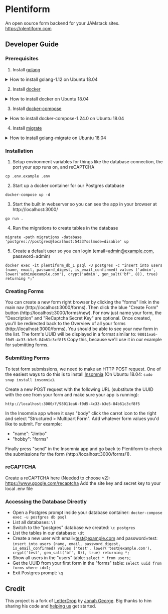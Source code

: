 Plentiform
===

An open source form backend for your JAMstack sites. https://plentiform.com

## Developer Guide

### Prerequisites

1. Install [golang](https://golang.org/)

<details>
<summary>How to install golang-1.12 on Ubuntu 18.04</summary>

```shell
sudo add-apt-repository ppa:longsleep/golang-backports
sudo apt-get update
sudo apt-get install golang-go
sudo cp -R /usr/lib/go-1.12 /usr/local/go
```
Add the following to ~/.bashrc:
```shell
export PATH=$PATH:/usr/local/go/bin
export GOPATH=$HOME/go
export PATH=$PATH:$GOPATH/bin
```
Then `source ~/.bashrc` to apply changes.

Check that it worked: `go version` should return something like "go version go1.12 linux/amd64"

More info: https://github.com/golang/go/wiki/Ubuntu

</details>

2. Install [docker](https://www.docker.com/)

<details>
<summary>How to install docker on Ubuntu 18.04</summary>

```shell
sudo apt update
sudo apt install apt-transport-https ca-certificates curl software-properties-common
curl -fsSL https://download.docker.com/linux/ubuntu/gpg | sudo apt-key add -
sudo add-apt-repository "deb [arch=amd64] https://download.docker.com/linux/ubuntu bionic stable"
sudo apt update
sudo apt install docker-ce
```
To be able to run `docker` without `sudo`:
```shell
sudo usermod -aG docker ${USER}
su - ${USER}
```

Check that it worked: `docker -v` should return something like "Docker version 18.09.5, build e8ff056"

More info: https://www.digitalocean.com/community/tutorials/how-to-install-and-use-docker-on-ubuntu-18-04

</details>

3. Install [docker-compose](https://github.com/docker/compose)

<details>
<summary>How to install docker-compose-1.24.0 on Ubuntu 18.04</summary>

```shell
sudo curl -L "https://github.com/docker/compose/releases/download/1.24.0/docker-compose-$(uname -s)-$(uname -m)" -o /usr/local/bin/docker-compose
sudo chmod +x /usr/local/bin/docker-compose
```

Check that it worked: `docker-compose --version` should return something like "docker-compose version 1.24.0, build 0aa59064"

More info: https://www.digitalocean.com/community/tutorials/how-to-install-docker-compose-on-ubuntu-18-04

</details>

4. Install [migrate](https://github.com/golang-migrate/migrate)

<details>
<summary>How to install golang-migrate on Ubuntu 18.04</summary>

```shell
curl -L https://packagecloud.io/golang-migrate/migrate/gpgkey | sudo apt-key add -
echo "deb https://packagecloud.io/golang-migrate/migrate/ubuntu/ bionic main" | sudo tee -a /etc/apt/sources.list.d/migrate.list
sudo apt-get update
sudo apt-get install -y migrate
go get -tags 'postgres' -u github.com/golang-migrate/migrate/cmd/migrate
```

Check that it worked: `migrate -version` should return something like "4.3.1"

More info: https://github.com/golang-migrate/migrate/tree/master/cli

</details>

### Installation

1. Setup environment variables for things like the database connection, the port your app runs on, and reCAPTCHA
```shell
cp .env.example .env
```

2. Start up a docker container for our Postgres database
```shell
docker-compose up -d
```

3. Start the built in webserver so you can see the app in your browser at http://localhost:3000/
```shell
go run .
```

4. Run the migrations to create tables in the database
```shell
migrate -path migrations -database 'postgres://postgres@localhost:5433?sslmode=disable' up
```

5. Create a default user so you can login (email=admin@example.com, password=admin)
```shell
docker exec -it plentiform_db_1 psql -U postgres -c "insert into users (name, email, password_digest, is_email_confirmed) values ('admin', lower('admin@example.com'), crypt('admin', gen_salt('bf', 8)), true) returning *;"
```

### Creating Forms

You can create a new form right browser by clicking the "forms" link in the main nav (http://localhost:3000/forms).
Then click the blue "Create Form" button (http://localhost:3000/forms/new).
For now just name your form, the "Description" and "ReCaptcha Secret Key" are optional.
Once created, you'll be redirected back to the Overview of all your forms (http://localhost:3000/forms).
You should be able to see your new form in the list.
The form's UUID will be displayed in a format similar to: `98011ea6-f0d5-4c33-b3e5-84b61c3cf8f5`
Copy this, because we'll use it in our example for submitting forms.

### Submitting Forms

To test form submissions, we need to make an HTTP POST request.
One of the easiest ways to do this is to install [Insomnia](https://github.com/getinsomnia/insomnia) (On Ubuntu 18.04: `sudo snap install insomnia`).

Create a new POST request with the following URL (substitute the UUID with the one from your form and make sure your app is running):
```
http://localhost:3000/f/98011ea6-f0d5-4c33-b3e5-84b61c3cf8f5
```
In the Insomnia app where it says "body" click the carrot icon to the right and select "Structured > Multipart Form".
Add whatever form values you'd like to submit. For example:
- "name": "Jimbo"
- "hobby": "forms"

Finally press "send" in the Insomnia app and go back to Plentiform to check the submissions for the form (http://localhost:3000/forms/1).

### reCAPTCHA

Create a reCAPTCHA here (Needed to choose v2): https://www.google.com/recaptcha
Add the site key and secret key to your local .env file

### Accessing the Database Directly

- Open a Postgres prompt inside your database container: `docker-compose exec -u postgres db psql`
- List all databases: `\l`
- Switch to the "postgres" database we created: `\c postgres`
- List the tables in our database: `\dt`
- Create a new user with email=test@example.com and password=test: `insert into users (name, email, password_digest, is_email_confirmed) values ('test', lower('test@example.com'), crypt('test', gen_salt('bf', 8)), true) returning *;`
- Show all users in the "users" table: `select * from users;`
- Get the UUID from your first form in the "forms" table: `select uuid from forms where id=1;`
- Exit Postgres prompt: `\q`

## Credit

This project is a fork of [LetterDrop](https://github.com/jonahgeorge/letterdrop) by [Jonah George](https://twitter.com/jonahgeorge). Big thanks to him sharing his code and [helping us](https://github.com/jonahgeorge/letterdrop/issues/20) get started.
